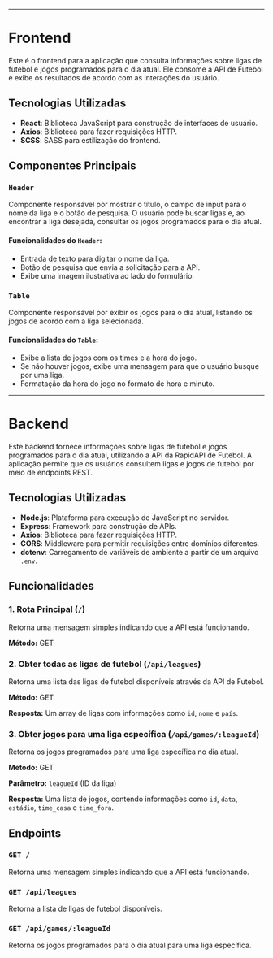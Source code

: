 <hr>

<h1>Frontend</h1>
  <p>Este é o frontend para a aplicação que consulta informações sobre ligas de futebol e jogos programados para o dia atual. Ele consome a API de Futebol e exibe os resultados de acordo com as interações do usuário.</p>

  <h2>Tecnologias Utilizadas</h2>
  <ul>
    <li><strong>React</strong>: Biblioteca JavaScript para construção de interfaces de usuário.</li>
    <li><strong>Axios</strong>: Biblioteca para fazer requisições HTTP.</li>
    <li><strong>SCSS</strong>: SASS para estilização do frontend.</li>
  </ul>

  <h2>Componentes Principais</h2>

  <h3><code>Header</code></h3>
  <p>Componente responsável por mostrar o título, o campo de input para o nome da liga e o botão de pesquisa. O usuário pode buscar ligas e, ao encontrar a liga desejada, consultar os jogos programados para o dia atual.</p>

  <h4>Funcionalidades do <code>Header</code>:</h4>
  <ul>
    <li>Entrada de texto para digitar o nome da liga.</li>
    <li>Botão de pesquisa que envia a solicitação para a API.</li>
    <li>Exibe uma imagem ilustrativa ao lado do formulário.</li>
  </ul>

  <h3><code>Table</code></h3>
  <p>Componente responsável por exibir os jogos para o dia atual, listando os jogos de acordo com a liga selecionada.</p>

  <h4>Funcionalidades do <code>Table</code>:</h4>
  <ul>
    <li>Exibe a lista de jogos com os times e a hora do jogo.</li>
    <li>Se não houver jogos, exibe uma mensagem para que o usuário busque por uma liga.</li>
    <li>Formatação da hora do jogo no formato de hora e minuto.</li>
  </ul>

<hr>

<h1>Backend</h1>
<p>Este backend fornece informações sobre ligas de futebol e jogos programados para o dia atual, utilizando a API da RapidAPI de Futebol. A aplicação permite que os usuários consultem ligas e jogos de futebol por meio de endpoints REST.</p>

  <h2>Tecnologias Utilizadas</h2>
  <ul>
    <li><strong>Node.js</strong>: Plataforma para execução de JavaScript no servidor.</li>
    <li><strong>Express</strong>: Framework para construção de APIs.</li>
    <li><strong>Axios</strong>: Biblioteca para fazer requisições HTTP.</li>
    <li><strong>CORS</strong>: Middleware para permitir requisições entre domínios diferentes.</li>
    <li><strong>dotenv</strong>: Carregamento de variáveis de ambiente a partir de um arquivo <code>.env</code>.</li>
  </ul>

  <h2>Funcionalidades</h2>

  <h3>1. Rota Principal (<code>/</code>)</h3>
  <p>Retorna uma mensagem simples indicando que a API está funcionando.</p>
  <p><strong>Método:</strong> GET</p>

  <h3>2. Obter todas as ligas de futebol (<code>/api/leagues</code>)</h3>
  <p>Retorna uma lista das ligas de futebol disponíveis através da API de Futebol.</p>
  <p><strong>Método:</strong> GET</p>
  <p><strong>Resposta:</strong> Um array de ligas com informações como <code>id</code>, <code>nome</code> e <code>país</code>.</p>

  <h3>3. Obter jogos para uma liga específica (<code>/api/games/:leagueId</code>)</h3>
  <p>Retorna os jogos programados para uma liga específica no dia atual.</p>
  <p><strong>Método:</strong> GET</p>
  <p><strong>Parâmetro:</strong> <code>leagueId</code> (ID da liga)</p>
  <p><strong>Resposta:</strong> Uma lista de jogos, contendo informações como <code>id</code>, <code>data</code>, <code>estádio</code>, <code>time_casa</code> e <code>time_fora</code>.</p>

  <h2>Endpoints</h2>

  <h3><code>GET /</code></h3>
  <p>Retorna uma mensagem simples indicando que a API está funcionando.</p>

  <h3><code>GET /api/leagues</code></h3>
  <p>Retorna a lista de ligas de futebol disponíveis.</p>

  <h3><code>GET /api/games/:leagueId</code></h3>
  <p>Retorna os jogos programados para o dia atual para uma liga específica.</p>
